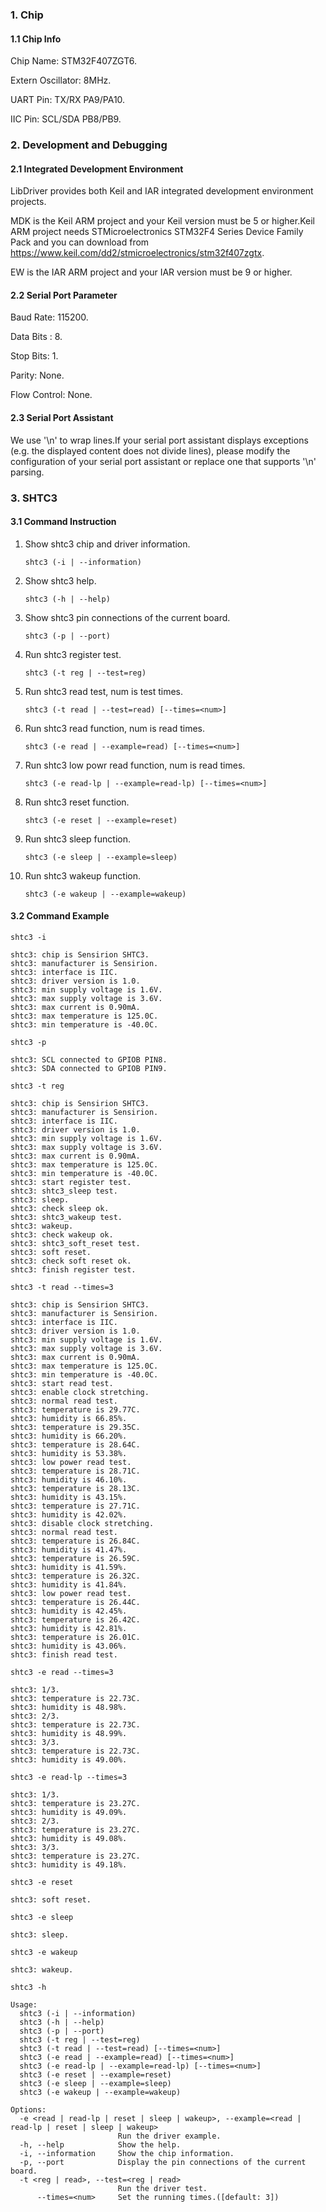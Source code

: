 ### 1. Chip

#### 1.1 Chip Info

Chip Name: STM32F407ZGT6.

Extern Oscillator: 8MHz.

UART Pin: TX/RX PA9/PA10.

IIC Pin: SCL/SDA PB8/PB9.

### 2. Development and Debugging

#### 2.1 Integrated Development Environment

LibDriver provides both Keil and IAR integrated development environment projects.

MDK is the Keil ARM project and your Keil version must be 5 or higher.Keil ARM project needs STMicroelectronics STM32F4 Series Device Family Pack and you can download from https://www.keil.com/dd2/stmicroelectronics/stm32f407zgtx.

EW is the IAR ARM project and your IAR version must be 9 or higher.

#### 2.2 Serial Port Parameter

Baud Rate: 115200.

Data Bits : 8.

Stop Bits: 1.

Parity: None.

Flow Control: None.

#### 2.3 Serial Port Assistant

We use '\n' to wrap lines.If your serial port assistant displays exceptions (e.g. the displayed content does not divide lines), please modify the configuration of your serial port assistant or replace one that supports '\n' parsing.

### 3. SHTC3

#### 3.1 Command Instruction

1. Show shtc3 chip and driver information.

   ```shell
   shtc3 (-i | --information)
   ```

2. Show shtc3 help.

   ```shell
   shtc3 (-h | --help)
   ```

3. Show shtc3 pin connections of the current board.

   ```shell
   shtc3 (-p | --port)
   ```

4. Run shtc3 register test.

   ```shell
   shtc3 (-t reg | --test=reg)
   ```

5. Run shtc3 read test, num is test times.

   ```shell
   shtc3 (-t read | --test=read) [--times=<num>]
   ```

6. Run shtc3 read function, num is read times.

   ```shell
   shtc3 (-e read | --example=read) [--times=<num>]
   ```

7. Run shtc3 low powr read function, num is read times.

   ```shell
   shtc3 (-e read-lp | --example=read-lp) [--times=<num>]
   ```
   
8. Run shtc3 reset function.

   ```shell
   shtc3 (-e reset | --example=reset)
   ```
   
9. Run shtc3 sleep function.

    ```shell
    shtc3 (-e sleep | --example=sleep)
    ```
10. Run shtc3 wakeup function.

    ```shell
    shtc3 (-e wakeup | --example=wakeup)
    ```

#### 3.2 Command Example

```shell
shtc3 -i

shtc3: chip is Sensirion SHTC3.
shtc3: manufacturer is Sensirion.
shtc3: interface is IIC.
shtc3: driver version is 1.0.
shtc3: min supply voltage is 1.6V.
shtc3: max supply voltage is 3.6V.
shtc3: max current is 0.90mA.
shtc3: max temperature is 125.0C.
shtc3: min temperature is -40.0C.
```

```shell
shtc3 -p

shtc3: SCL connected to GPIOB PIN8.
shtc3: SDA connected to GPIOB PIN9.
```

```shell
shtc3 -t reg

shtc3: chip is Sensirion SHTC3.
shtc3: manufacturer is Sensirion.
shtc3: interface is IIC.
shtc3: driver version is 1.0.
shtc3: min supply voltage is 1.6V.
shtc3: max supply voltage is 3.6V.
shtc3: max current is 0.90mA.
shtc3: max temperature is 125.0C.
shtc3: min temperature is -40.0C.
shtc3: start register test.
shtc3: shtc3_sleep test.
shtc3: sleep.
shtc3: check sleep ok.
shtc3: shtc3_wakeup test.
shtc3: wakeup.
shtc3: check wakeup ok.
shtc3: shtc3_soft_reset test.
shtc3: soft reset.
shtc3: check soft reset ok.
shtc3: finish register test.
```

```shell
shtc3 -t read --times=3

shtc3: chip is Sensirion SHTC3.
shtc3: manufacturer is Sensirion.
shtc3: interface is IIC.
shtc3: driver version is 1.0.
shtc3: min supply voltage is 1.6V.
shtc3: max supply voltage is 3.6V.
shtc3: max current is 0.90mA.
shtc3: max temperature is 125.0C.
shtc3: min temperature is -40.0C.
shtc3: start read test.
shtc3: enable clock stretching.
shtc3: normal read test.
shtc3: temperature is 29.77C.
shtc3: humidity is 66.85%.
shtc3: temperature is 29.35C.
shtc3: humidity is 66.20%.
shtc3: temperature is 28.64C.
shtc3: humidity is 53.38%.
shtc3: low power read test.
shtc3: temperature is 28.71C.
shtc3: humidity is 46.10%.
shtc3: temperature is 28.13C.
shtc3: humidity is 43.15%.
shtc3: temperature is 27.71C.
shtc3: humidity is 42.02%.
shtc3: disable clock stretching.
shtc3: normal read test.
shtc3: temperature is 26.84C.
shtc3: humidity is 41.47%.
shtc3: temperature is 26.59C.
shtc3: humidity is 41.59%.
shtc3: temperature is 26.32C.
shtc3: humidity is 41.84%.
shtc3: low power read test.
shtc3: temperature is 26.44C.
shtc3: humidity is 42.45%.
shtc3: temperature is 26.42C.
shtc3: humidity is 42.81%.
shtc3: temperature is 26.01C.
shtc3: humidity is 43.06%.
shtc3: finish read test.
```

```shell
shtc3 -e read --times=3

shtc3: 1/3.
shtc3: temperature is 22.73C.
shtc3: humidity is 48.98%.
shtc3: 2/3.
shtc3: temperature is 22.73C.
shtc3: humidity is 48.99%.
shtc3: 3/3.
shtc3: temperature is 22.73C.
shtc3: humidity is 49.00%.
```

```shell
shtc3 -e read-lp --times=3

shtc3: 1/3.
shtc3: temperature is 23.27C.
shtc3: humidity is 49.09%.
shtc3: 2/3.
shtc3: temperature is 23.27C.
shtc3: humidity is 49.08%.
shtc3: 3/3.
shtc3: temperature is 23.27C.
shtc3: humidity is 49.18%.
```

```shell
shtc3 -e reset

shtc3: soft reset.
```

```shell
shtc3 -e sleep

shtc3: sleep.
```

```shell
shtc3 -e wakeup

shtc3: wakeup.
```

```shell
shtc3 -h

Usage:
  shtc3 (-i | --information)
  shtc3 (-h | --help)
  shtc3 (-p | --port)
  shtc3 (-t reg | --test=reg)
  shtc3 (-t read | --test=read) [--times=<num>]
  shtc3 (-e read | --example=read) [--times=<num>]
  shtc3 (-e read-lp | --example=read-lp) [--times=<num>]
  shtc3 (-e reset | --example=reset)
  shtc3 (-e sleep | --example=sleep)
  shtc3 (-e wakeup | --example=wakeup)

Options:
  -e <read | read-lp | reset | sleep | wakeup>, --example=<read | read-lp | reset | sleep | wakeup>
                        Run the driver example.
  -h, --help            Show the help.
  -i, --information     Show the chip information.
  -p, --port            Display the pin connections of the current board.
  -t <reg | read>, --test=<reg | read>
                        Run the driver test.
      --times=<num>     Set the running times.([default: 3])
```

